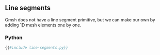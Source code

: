## Line segments

Gmsh does not have a line segment primitive, but we can make our own 
by adding 1D mesh elements one by one. 

### Python
```python
{{#include line-segments.py}}
```
